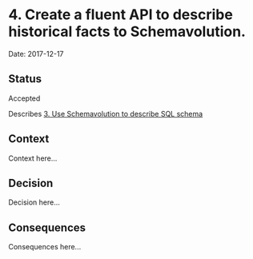 # 4. Create a fluent API to describe historical facts to Schemavolution.

Date: 2017-12-17

## Status

Accepted

Describes [3. Use Schemavolution to describe SQL schema](0003-use-schemavolution-to-describe-sql-schema.md)

## Context

Context here...

## Decision

Decision here...

## Consequences

Consequences here...
